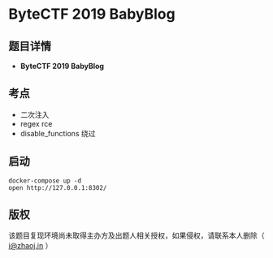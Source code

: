 # ByteCTF 2019 BabyBlog

## 题目详情

- **ByteCTF 2019 BabyBlog**

## 考点

- 二次注入
- regex rce
- disable_functions 绕过

## 启动

    docker-compose up -d
    open http://127.0.0.1:8302/

## 版权

该题目复现环境尚未取得主办方及出题人相关授权，如果侵权，请联系本人删除（ i@zhaoj.in ）
